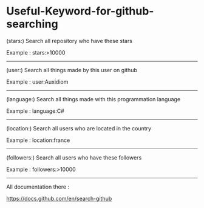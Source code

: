 # Useful-Keyword-for-github-searching

(stars:) Search all repository who have these stars

Example : stars:>10000

_____________________________________________________

(user:) Search all things made by this user on github

Example : user:Auxidiom

_____________________________________________________

(language:) Search all things made with this programmation language

Example : language:C#

_____________________________________________________

(location:) Search all users who are located in the country

Example : location:france

_____________________________________________________

(followers:) Search all users who have these followers

Example : followers:>10000

_____________________________________________________

All documentation there :

https://docs.github.com/en/search-github
